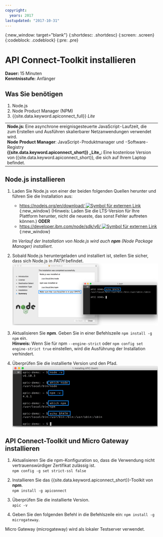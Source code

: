 ```yaml
---
copyright:
  years: 2017
lastupdated: "2017-10-31"
---
```


{:new_window: target="blank"}
{:shortdesc: .shortdesc}
{:screen: .screen}
{:codeblock: .codeblock}
{:pre: .pre}

# API Connect-Toolkit installieren
**Dauer:** 15 Minuten  
**Kenntnisstufe:** Anfänger  

## Was Sie benötigen
1. Node.js
2. Node Product Manager (NPM)
3. {{site.data.keyword.apiconnect_full}} _Lite_

<table>
  <tr><td><b>Node.js:</b> Eine asynchrone ereignisgesteuerte JavaScript-Laufzeit, die zum Erstellen und Ausführen skalierbarer Netzanwendungen verwendet wird.
    <br>
    <b>Node Product Manager</b>: JavaScript-Produktmanager und -Software-Registry<br>
    <b>{{site.data.keyword.apiconnect_short}} _Lite_:</b> Eine kostenlose Version von {{site.data.keyword.apiconnect_short}}, die sich auf Ihrem Laptop befindet.</td></tr>
  </table>  


## Node.js installieren
1. Laden Sie Node.js von einer der beiden folgenden Quellen herunter und führen Sie die Installation aus:
   * [https://nodejs.org/en/download/ ![Symbol für externen Link](../../../icons/launch-glyph.svg "Symbol für externen Link")](https://nodejs.org/en/download/){:new_window} (Hinweis: Laden Sie die LTS-Version für Ihre Plattform herunter, nicht die neueste, das sonst Fehler auftreten können.)
      **ODER**
   * [https://developer.ibm.com/node/sdk/v6/ ![Symbol für externen Link](../../../icons/launch-glyph.svg "Symbol für externen Link")](https://developer.ibm.com/node/sdk/v6/){:new_window}  

    _Im Verlauf der Installation von Node.js wird auch **npm** (Node Package Manager) installiert_.

2.  Sobald Node.js heruntergeladen und installiert ist, stellen Sie sicher, dass sich Node.js in _PATH_ befindet.
    ![](images/verify-path.png)  

3. Aktualisieren Sie **npm**. Geben Sie in einer Befehlszeile `npm install -g npm` ein.  
   **Hinweis:** Wenn Sie für npm `--engine-strict` oder `npm config set engine-strict true` einstellen, wird die Ausführung der Installation verhindert.


4. Überprüfen Sie die installierte Version und den Pfad.
   ![](images/screenshot_install_apic-1.png)  



## API Connect-Toolkit und Micro Gateway installieren
1. Aktualisieren Sie die npm-Konfiguration so, dass die Verwendung nicht vertrauenswürdiger Zertifikat zulässig ist.  
   `npm config -g set strict-ssl false`  

2. Installieren Sie das {{site.data.keyword.apiconnect_short}}-Toolkit von **npm**.  
    `npm install -g apiconnect`

3. Überprüfen Sie die installierte Version.  
    `apic -v`

4. Geben Sie den folgenden Befehl in die Befehlszeile ein: `npm install -g microgateway`.

Micro Gateway (microgateway) wird als lokaler Testserver verwendet.
